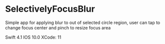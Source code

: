# SelectivelyFocusBlur
Simple app for applying blur to out of selected circle region, user can tap to change focus center and pinch to resize focus area

Swift 4.1
IOS 10.0
XCode: 11

